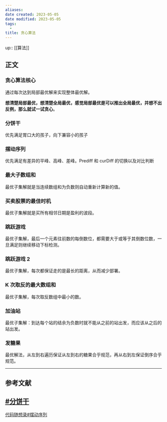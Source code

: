 ```yaml
---
aliases: 
date created: 2023-05-05
date modified: 2023-05-05
tags:
  - 
title: 贪心算法
---
```


up:: [[算法]]

## 正文

### 贪心算法核心

通过每次达到局部最优解来实现整体最优解。

**想清楚局部最优，想清楚全局最优，感觉局部最优是可以推出全局最优，并想不出反例，那么就试一试贪心**。

### 分饼干

优先满足胃口大的孩子，向下兼容小的孩子

### 摆动序列

优先满足有差异的平峰、高峰、差峰。Prediff 和 curDiff 的切换以及对比判断

### 最大子数组和

最优子集解就是当连续数组和为负数则自动重新计算新的值。

### 买卖股票的最佳时机

最优子集解就是买所有相邻日期是盈利的波段。

### 跳跃游戏

最优子集解，最后一个元素往前数的每倒数位，都需要大于或等于其倒数位数，一旦满足则继续移动下标检测。

### 跳跃游戏 2

最优子集解，每次都保证走的是最长的距离，从而减少部署。

### K 次取反的最大数组和

最优子集解，每次取反数组中最小的数。

### 加油站
最优子集解：到达每个站的结余为负数时就不能从之前的站出发，而应该从之后的站出发。

### 发糖果
最优解法，从左到右遍历保证从左到右的糖果合乎规范，再从右到左保证倒序合乎规范。



---

## 参考文献

## [#分饼干](https://www.programmercarl.com/0455.%E5%88%86%E5%8F%91%E9%A5%BC%E5%B9%B2.html#%E5%85%B6%E4%BB%96%E8%AF%AD%E8%A8%80%E7%89%88%E6%9C%AC)

[代码随想录#摆动序列](https://www.programmercarl.com/0376.%E6%91%86%E5%8A%A8%E5%BA%8F%E5%88%97.html#_376-%E6%91%86%E5%8A%A8%E5%BA%8F%E5%88%97)
